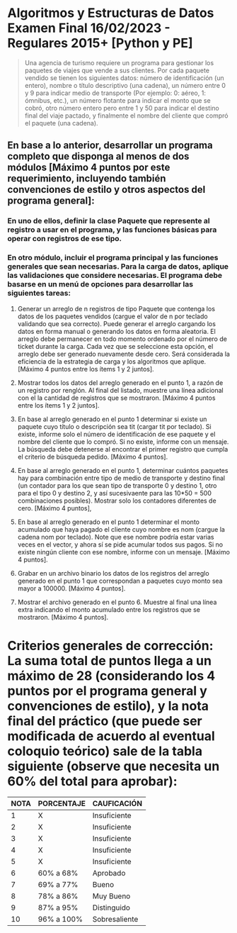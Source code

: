 # Algoritmos y Estructuras de Datos Examen Final 16/02/2023 - Regulares 2015+ [Python y PE]
>  Una agencia de turismo requiere un programa para gestionar los paquetes de viajes que vende a sus clientes. Por cada paquete vendido se tienen los siguientes datos: número de identificación (un entero), nombre o título descriptivo (una cadena), un número entre 0 y 9 para indicar medio de transporte (Por ejemplo: 0: aéreo, 1: ómnibus, etc.), un número flotante para indicar el monto que se cobró, otro número entero pero entre 1 y 50 para indicar el destino final del viaje pactado, y finalmente el nombre del cliente que compró el paquete (una cadena).
## En base a lo anterior, desarrollar un programa completo que disponga al menos de dos módulos [Máximo 4 puntos por este requerimiento, incluyendo también convenciones de estilo y otros aspectos del programa general]:
### En uno de ellos, definir la clase Paquete que represente al registro a usar en el programa, y las funciones básicas para operar con registros de ese tipo.
### En otro módulo, incluir el programa principal y las funciones generales que sean necesarias. Para la carga de datos, aplique las validaciones que considere necesarias. El programa debe basarse en un menú de opciones para desarrollar las siguientes tareas:
1. Generar un arreglo de n registros de tipo Paquete que contenga los datos de los paquetes vendidos (cargue el
valor de n por teclado validando que sea correcto). Puede generar el arreglo cargando los datos en forma manual o generando los datos en forma aleatoria. El arreglo debe permanecer en todo momento ordenado por el número de ticket durante la carga. Cada vez que se seleccione esta opción, el arreglo debe ser generado nuevamente desde cero. Será considerada la eficiencia de la estrategia de carga y los algoritmos que aplique. [Máximo 4 puntos entre los ítems 1 y 2 juntos].

2. Mostrar todos los datos del arreglo generado en el punto 1, a razón de un registro por renglón. Al final del listado,
muestre una línea adicional con el la cantidad de registros que se mostraron. [Máximo 4 puntos entre los ítems 1 y 2 juntos].

3. En base al arreglo generado en el punto 1 determinar si existe un paquete cuyo título o descripción sea tit (cargar
tit por teclado). Si existe, informe solo el número de identificación de ese paquete y el nombre del cliente que lo compró. Si no existe, informe con un mensaje. La búsqueda debe detenerse al encontrar el primer registro que cumpla el criterio de búsqueda pedido. [Máximo 4 puntos].

4. En base al arreglo generado en el punto 1, determinar cuántos paquetes hay para combinación entre tipo de
medio de transporte y destino final (un contador para los que sean tipo de transporte 0 y destino 1, otro para el tipo 0 y destino 2, y así sucesivaente para las 10*50 = 500 combinaciones posibles). Mostrar solo los contadores diferentes de cero. [Máximo 4 puntos],

5. En base al arreglo generado en el punto 1 determinar el monto acumulado que haya pagado el cliente cuyo
nombre es nom (cargue la cadena nom por teclado). Note que ese nombre podría estar varias veces en el vector, y ahora sí se pide acumular todos sus pagos. Si no existe ningún cliente con ese nombre, informe con un mensaje. [Máximo 4 puntos].

6. Grabar en un archivo binario los datos de los registros del arreglo generado en el punto 1 que correspondan a
paquetes cuyo monto sea mayor a 100000. [Máximo 4 puntos].

7. Mostrar el archivo generado en el punto 6. Muestre al final una línea extra indicando el monto acumulado entre
los registros que se mostraron. [Máximo 4 puntos].

# Criterios generales de corrección: La suma total de puntos llega a un máximo de 28 (considerando los 4 puntos por el programa general y convenciones de estilo), y la nota final del práctico (que puede ser modificada de acuerdo al eventual coloquio teórico) sale de la tabla siguiente (observe que necesita un 60% del total para aprobar):

| NOTA | PORCENTAJE | CAUFICACIÓN |
|------|------------|-------------|
| 1    |     X      | Insuficiente|
| 2    |     X      | Insuficiente|
| 3    |     X      | Insuficiente|
| 4    |     X      | Insuficiente|
| 5    |     X      | Insuficiente|
| 6    | 60% a 68%  | Aprobado    |
| 7    | 69% a 77%  | Bueno       |
| 8    | 78% a 86%  | Muy Bueno   |
| 9    | 87% a 95%  | Distinguido |
| 10   | 96% a 100% |Sobresaliente|
